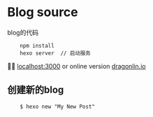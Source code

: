 # Blog source

blog的代码

``` 
    npm install
    hexo server  // 启动服务
```

    [localhost:3000](http://localhost:3000) 
    or online version [dragonlin.io](https://dragonlin.github.io)


## 创建新的blog
```shell
    $ hexo new "My New Post"
```